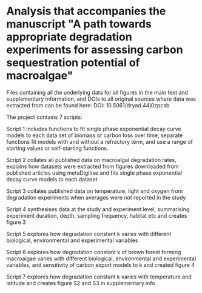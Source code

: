 # Analysis that accompanies the manuscript "A path towards appropriate degradation experiments for assessing carbon sequestration potential of macroalgae"

Files containing all the underlying data for all figures in the main text and supplementary information, and DOIs to all original sources where data was extracted from can be found here: DOI: 10.5061/dryad.44j0zpcsb

The project contains 7 scripts:

Script 1 includes functions to fit single phase exponential decay curve models to each data set of biomass or carbon loss over time, separate functions fit models with and without a refractory term, and use a range of starting values or self-starting functions.

Script 2 collates all published data on macroalgal degradation rates, explains how datasets were extracted from figures downloaded from published articles using metaDigitise and fits single phase exponential decay curve models to each dataset

Script 3 collates published data on temperature, light and oxygen from degradation experiments when averages were not reported in the study

Script 4 synthesises data at the study and experiment level, summarising experiment duration, depth, sampling frequency, habitat etc and creates figure 3

Script 5 explores how degradation constant k varies with different biological, environmental and experimental variables

Script 6 explores how degradation constant k of brown forest forming macroalgae varies with different biological, environmental and experimental variables, and sensitivity of carbon export models to k and created figure 4

Script 7 explores how degradation constant k varies with temperature and latitude and creates figure S2 and S3 in supplementary info
